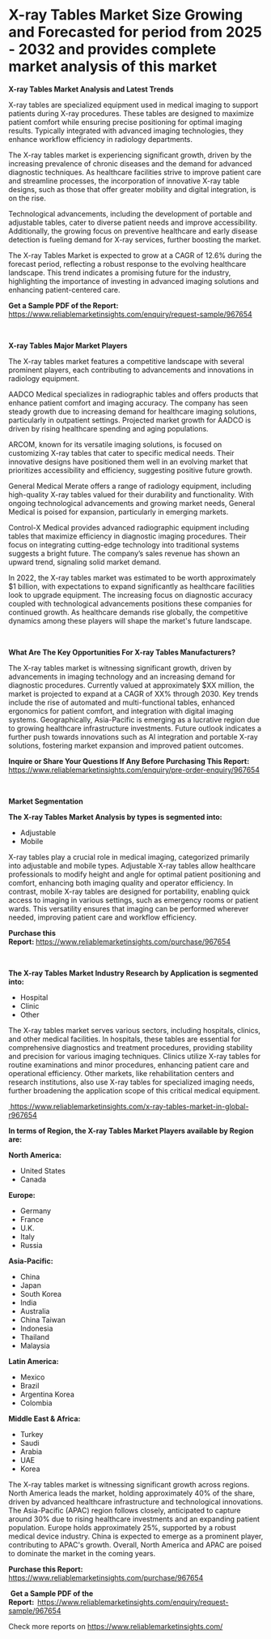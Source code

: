 <p><h1>X-ray Tables Market Size Growing and Forecasted for period from 2025 - 2032 and provides complete market analysis of this market</h1></p><p><strong>X-ray Tables Market Analysis and Latest Trends</strong></p>
<p><p>X-ray tables are specialized equipment used in medical imaging to support patients during X-ray procedures. These tables are designed to maximize patient comfort while ensuring precise positioning for optimal imaging results. Typically integrated with advanced imaging technologies, they enhance workflow efficiency in radiology departments.</p><p>The X-ray tables market is experiencing significant growth, driven by the increasing prevalence of chronic diseases and the demand for advanced diagnostic techniques. As healthcare facilities strive to improve patient care and streamline processes, the incorporation of innovative X-ray table designs, such as those that offer greater mobility and digital integration, is on the rise. </p><p>Technological advancements, including the development of portable and adjustable tables, cater to diverse patient needs and improve accessibility. Additionally, the growing focus on preventive healthcare and early disease detection is fueling demand for X-ray services, further boosting the market.</p><p>The X-ray Tables Market is expected to grow at a CAGR of 12.6% during the forecast period, reflecting a robust response to the evolving healthcare landscape. This trend indicates a promising future for the industry, highlighting the importance of investing in advanced imaging solutions and enhancing patient-centered care.</p></p>
<p><strong>Get a Sample PDF of the Report:&nbsp;</strong> <a href="https://www.reliablemarketinsights.com/enquiry/request-sample/967654?utm_campaign=2207&utm_medium=2&utm_source=Github&utm_content=ia&utm_term=30032025&utm_id=x-ray-tables">https://www.reliablemarketinsights.com/enquiry/request-sample/967654</a></p>
<p>&nbsp;</p>
<p><strong>X-ray Tables Major Market Players</strong></p>
<p><p>The X-ray tables market features a competitive landscape with several prominent players, each contributing to advancements and innovations in radiology equipment.</p><p>AADCO Medical specializes in radiographic tables and offers products that enhance patient comfort and imaging accuracy. The company has seen steady growth due to increasing demand for healthcare imaging solutions, particularly in outpatient settings. Projected market growth for AADCO is driven by rising healthcare spending and aging populations.</p><p>ARCOM, known for its versatile imaging solutions, is focused on customizing X-ray tables that cater to specific medical needs. Their innovative designs have positioned them well in an evolving market that prioritizes accessibility and efficiency, suggesting positive future growth.</p><p>General Medical Merate offers a range of radiology equipment, including high-quality X-ray tables valued for their durability and functionality. With ongoing technological advancements and growing market needs, General Medical is poised for expansion, particularly in emerging markets.</p><p>Control-X Medical provides advanced radiographic equipment including tables that maximize efficiency in diagnostic imaging procedures. Their focus on integrating cutting-edge technology into traditional systems suggests a bright future. The company’s sales revenue has shown an upward trend, signaling solid market demand.</p><p>In 2022, the X-ray tables market was estimated to be worth approximately $1 billion, with expectations to expand significantly as healthcare facilities look to upgrade equipment. The increasing focus on diagnostic accuracy coupled with technological advancements positions these companies for continued growth. As healthcare demands rise globally, the competitive dynamics among these players will shape the market's future landscape.</p></p>
<p>&nbsp;</p>
<p><strong>What Are The Key Opportunities For X-ray Tables Manufacturers?</strong></p>
<p><p>The X-ray tables market is witnessing significant growth, driven by advancements in imaging technology and an increasing demand for diagnostic procedures. Currently valued at approximately $XX million, the market is projected to expand at a CAGR of XX% through 2030. Key trends include the rise of automated and multi-functional tables, enhanced ergonomics for patient comfort, and integration with digital imaging systems. Geographically, Asia-Pacific is emerging as a lucrative region due to growing healthcare infrastructure investments. Future outlook indicates a further push towards innovations such as AI integration and portable X-ray solutions, fostering market expansion and improved patient outcomes.</p></p>
<p><strong>Inquire or Share Your Questions If Any Before Purchasing This Report:</strong> <a href="https://www.reliablemarketinsights.com/enquiry/pre-order-enquiry/967654?utm_campaign=2207&utm_medium=2&utm_source=Github&utm_content=ia&utm_term=30032025&utm_id=x-ray-tables">https://www.reliablemarketinsights.com/enquiry/pre-order-enquiry/967654</a></p>
<p>&nbsp;</p>
<p><strong>Market Segmentation</strong></p>
<p><strong>The X-ray Tables Market Analysis by types is segmented into:</strong></p>
<p><ul><li>Adjustable</li><li>Mobile</li></ul></p>
<p><p>X-ray tables play a crucial role in medical imaging, categorized primarily into adjustable and mobile types. Adjustable X-ray tables allow healthcare professionals to modify height and angle for optimal patient positioning and comfort, enhancing both imaging quality and operator efficiency. In contrast, mobile X-ray tables are designed for portability, enabling quick access to imaging in various settings, such as emergency rooms or patient wards. This versatility ensures that imaging can be performed wherever needed, improving patient care and workflow efficiency.</p></p>
<p><strong>Purchase this Report:&nbsp;</strong><a href="https://www.reliablemarketinsights.com/purchase/967654?utm_campaign=2207&utm_medium=2&utm_source=Github&utm_content=ia&utm_term=30032025&utm_id=x-ray-tables">https://www.reliablemarketinsights.com/purchase/967654</a></p>
<p>&nbsp;</p>
<p><strong>The X-ray Tables Market Industry Research by Application is segmented into:</strong></p>
<p><ul><li>Hospital</li><li>Clinic</li><li>Other</li></ul></p>
<p><p>The X-ray tables market serves various sectors, including hospitals, clinics, and other medical facilities. In hospitals, these tables are essential for comprehensive diagnostics and treatment procedures, providing stability and precision for various imaging techniques. Clinics utilize X-ray tables for routine examinations and minor procedures, enhancing patient care and operational efficiency. Other markets, like rehabilitation centers and research institutions, also use X-ray tables for specialized imaging needs, further broadening the application scope of this critical medical equipment.</p></p>
<p><a href="https://www.reliablemarketinsights.com/x-ray-tables-market-in-global-r967654?utm_campaign=2207&utm_medium=2&utm_source=Github&utm_content=ia&utm_term=30032025&utm_id=x-ray-tables">&nbsp;https://www.reliablemarketinsights.com/x-ray-tables-market-in-global-r967654</a></p>
<p><strong>In terms of Region, the X-ray Tables Market Players available by Region are:</strong></p>
<p>
    <p> <strong> North America: </strong>
        <ul>
            <li>United States</li>
            <li>Canada</li>
        </ul>
        </p> 
    <p> <strong> Europe: </strong>
        <ul>
            <li>Germany</li>
            <li>France</li>
            <li>U.K.</li>
            <li>Italy</li>
            <li>Russia</li>
        </ul>
        </p> 
    <p> <strong> Asia-Pacific: </strong>
        <ul>
            <li>China</li>
            <li>Japan</li>
            <li>South Korea</li>
            <li>India</li>
            <li>Australia</li>
            <li>China Taiwan</li>
            <li>Indonesia</li>
            <li>Thailand</li>
            <li>Malaysia</li>
        </ul>
        </p> 
    <p> <strong> Latin America: </strong>
        <ul>
            <li>Mexico</li>
            <li>Brazil</li>
            <li>Argentina Korea</li>
            <li>Colombia</li>
        </ul>
        </p> 
    <p> <strong> Middle East & Africa: </strong>
        <ul>
            <li>Turkey</li>
            <li>Saudi</li>
            <li>Arabia</li>
            <li>UAE</li>
            <li>Korea</li>
        </ul>
    </p>
    </p>
<p><p>The X-ray tables market is witnessing significant growth across regions. North America leads the market, holding approximately 40% of the share, driven by advanced healthcare infrastructure and technological innovations. The Asia-Pacific (APAC) region follows closely, anticipated to capture around 30% due to rising healthcare investments and an expanding patient population. Europe holds approximately 25%, supported by a robust medical device industry. China is expected to emerge as a prominent player, contributing to APAC's growth. Overall, North America and APAC are poised to dominate the market in the coming years.</p></p>
<p><strong>Purchase this Report: </strong><a href="https://www.reliablemarketinsights.com/purchase/967654?utm_campaign=2207&utm_medium=2&utm_source=Github&utm_content=ia&utm_term=30032025&utm_id=x-ray-tables">https://www.reliablemarketinsights.com/purchase/967654</a></p>
<p>&nbsp;<strong>Get a Sample PDF of the Report:&nbsp;&nbsp;</strong><a href="https://www.reliablemarketinsights.com/enquiry/request-sample/967654?utm_campaign=2207&utm_medium=2&utm_source=Github&utm_content=ia&utm_term=30032025&utm_id=x-ray-tables">https://www.reliablemarketinsights.com/enquiry/request-sample/967654</a></p>
<p><strong></strong></p>
<p>Check more reports on <a href="https://www.reliablemarketinsights.com/?utm_campaign=2207&utm_medium=2&utm_source=Github&utm_content=ia&utm_term=30032025&utm_id=x-ray-tables">https://www.reliablemarketinsights.com/</a></p>